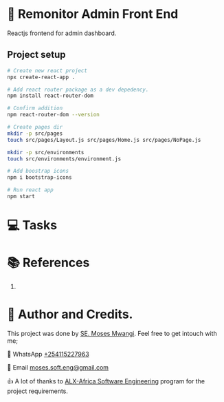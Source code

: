 # :book: Remonitor Admin Front End
Reactjs frontend for admin dashboard.


## Project setup
```bash
# Create new react project
npx create-react-app .

# Add react router package as a dev depedency.
npm install react-router-dom

# Confirm addition
npm react-router-dom --version

# Create pages dir
mkdir -p src/pages
touch src/pages/Layout.js src/pages/Home.js src/pages/NoPage.js

mkdir -p src/environments
touch src/environments/environment.js

# Add boostrap icons
npm i bootstrap-icons

# Run react app
npm start
```

# :computer: Tasks
## []()

# :books: References
1. []()


# :man: Author and Credits.
This project was done by [SE. Moses Mwangi](https://github.com/MosesSoftEng). Feel free to get intouch with me;

:iphone: WhatsApp [+254115227963](https://wa.me/254115227963)

:email: Email [moses.soft.eng@gmail.com](mailto:moses.soft.eng@gmail.com)

:thumbsup: A lot of thanks to [ALX-Africa Software Engineering](https://www.alxafrica.com/) program for the project requirements.